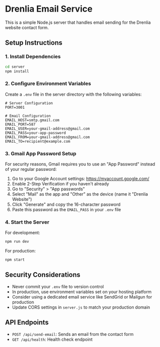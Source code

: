 # Drenlia Email Service

This is a simple Node.js server that handles email sending for the Drenlia website contact form.

## Setup Instructions

### 1. Install Dependencies

```bash
cd server
npm install
```

### 2. Configure Environment Variables

Create a `.env` file in the server directory with the following variables:

```
# Server Configuration
PORT=3001

# Email Configuration
EMAIL_HOST=smtp.gmail.com
EMAIL_PORT=587
EMAIL_USER=your-gmail-address@gmail.com
EMAIL_PASS=your-app-password
EMAIL_FROM=your-gmail-address@gmail.com
EMAIL_TO=recipient@example.com
```

### 3. Gmail App Password Setup

For security reasons, Gmail requires you to use an "App Password" instead of your regular password:

1. Go to your Google Account settings: https://myaccount.google.com/
2. Enable 2-Step Verification if you haven't already
3. Go to "Security" > "App passwords"
4. Select "Mail" as the app and "Other" as the device (name it "Drenlia Website")
5. Click "Generate" and copy the 16-character password
6. Paste this password as the `EMAIL_PASS` in your `.env` file

### 4. Start the Server

For development:
```bash
npm run dev
```

For production:
```bash
npm start
```

## Security Considerations

- Never commit your `.env` file to version control
- In production, use environment variables set on your hosting platform
- Consider using a dedicated email service like SendGrid or Mailgun for production
- Update CORS settings in `server.js` to match your production domain

## API Endpoints

- `POST /api/send-email`: Sends an email from the contact form
- `GET /api/health`: Health check endpoint 